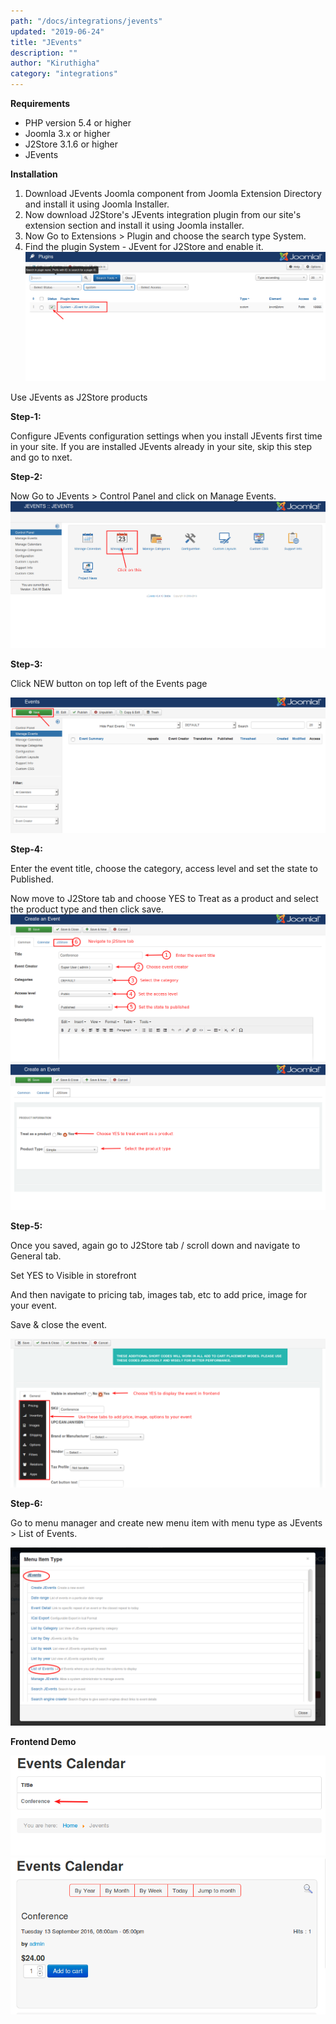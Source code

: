 ```yaml
---
path: "/docs/integrations/jevents"
updated: "2019-06-24"
title: "JEvents"
description: ""
author: "Kiruthigha"
category: "integrations"
---
```


**Requirements**

* PHP version 5.4 or higher
* Joomla 3.x or higher
* J2Store 3.1.6 or higher
* JEvents

**Installation**

1. Download JEvents Joomla component from Joomla Extension Directory and install it using Joomla Installer.
2. Now download J2Store's JEvents integration plugin from our site's extension section and install it using Joomla installer.
3. Now Go to Extensions > Plugin and choose the search type System.
4. Find the plugin System - JEvent for J2Store and enable it.
![event01](https://raw.githubusercontent.com/j2store/doc-images/master/integrations/jevents/jevents_001.png)

Use JEvents as J2Store products

**Step-1:**

Configure JEvents configuration settings when you install JEvents first time in your site. If you are installed JEvents already in your site, skip this step and go to nxet.

**Step-2:**

Now Go to JEvents > Control Panel and click on Manage Events.
![jevents](https://raw.githubusercontent.com/j2store/doc-images/master/integrations/jevents/jevents_02.png)

**Step-3:**

Click NEW button on top left of the Events page

![event3](https://raw.githubusercontent.com/j2store/doc-images/master/integrations/jevents/jevents_03.png)


**Step-4:**

Enter the event title, choose the category, access level and set the state to Published.

Now move to J2Store tab and choose YES to Treat as a product and select the product type and then click save.
![event4](https://raw.githubusercontent.com/j2store/doc-images/master/integrations/jevents/jevents_04.png)
![event5](https://raw.githubusercontent.com/j2store/doc-images/master/integrations/jevents/jevents_05.png)



**Step-5:**

Once you saved, again go to J2Store tab / scroll down and navigate to General tab.




Set YES to Visible in storefront

And then navigate to pricing tab, images tab, etc to add price, image for your event.

Save & close the event.

![](https://raw.githubusercontent.com/j2store/doc-images/master/integrations/jevents/jevents_06.png)


**Step-6:**

Go to menu manager and create new menu item with menu type as JEvents > List of Events.

![](https://raw.githubusercontent.com/j2store/doc-images/master/integrations/jevents/jevents_07.png)



**Frontend Demo**

![event08](https://raw.githubusercontent.com/j2store/doc-images/master/integrations/jevents/jevents_08.png)
![events09](https://raw.githubusercontent.com/j2store/doc-images/master/integrations/jevents/jevents_09.png)
